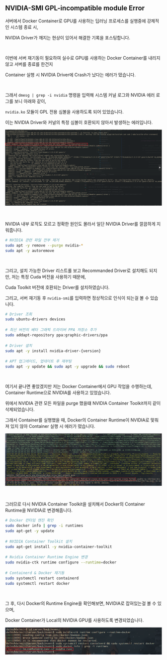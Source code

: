 ## NVIDIA-SMI GPL-incompatible module Error

서버에서 Docker Container로 GPU를 사용하는 딥러닝 프로세스를 실행중에 강제적인 시스템 종료 시,

NVIDIA Driver가 깨지는 현상이 있어서 해결한 기록을 포스팅합니다.

<br>

이번에 서버 재기동이 필요하여 실수로 GPU를 사용하는 Docker Container를 내리지 않고 서버를 종료를 한건지

Container 실행 시 NVIDIA Driver에 Crash가 났다는 에러가 떴습니다.

<br>

그래서 `dmesg | grep -i nvidia` 명령을 입력해 시스템 커널 로그와 NVIDIA 에러 로그를 보니 아래와 같이,

`nvidia.ko` 모듈이 GPL 전용 심볼을 사용하도록 되어 있었습니다.

이는 NVIDIA Driver와 커널의 특정 심볼이 호환되지 않아서 발생하는 에러입니다.

![](./1.png)

<br>

NVIDIA 내부 로직도 모르고 정확한 원인도 몰라서 일단 NVIDIA Driver를 깔끔하게 지워줍니다.

```bash
# NVIDIA 관련 파일 전부 제거
sudo apt -y remove --purge nvidia-*
sudo apt -y autoremove
```

<br>

그리고, 설치 가능한 Driver 리스트롤 보고 Recommanded Driver로 설치해도 되지만, 저는 특정 Cuda 버전을 사용하기 때문에,

Cuda Toolkit 버전에 호환되는 Driver를 설치하였습니다.

그리고, 서버 재기동 후 `nvidia-smi`를 입력하면 정상적으로 인식이 되는걸 볼 수 있습니다.

```bash
# Driver 조회
sudo ubuntu-drivers devices

# 최신 버전의 베타 그래픽 드라이버 PPA 저장소 추가
sudo addapt-repository ppa:graphic-drivers/ppa

# Driver 설치
sudo apt -y install nvidia-driver-{version}

# APT 업그레이드, 업데이트 후 재부팅
sudo apt -y update && sudo apt -y upgrade && sudo reboot
```

<br>

여기서 끝나면 좋았겠지만 저는 Docker Container에서 GPU 작업을 수행하는데, Container Runtime으로 NVIDIA를 사용하고 있었습니다.

위에서 NVIDIA 관련 모든 파일을 purge 했을떄 NVIDIA Container Toolkit까지 같이 삭제되었습니다.

그래서 Container를 실행했을 때, Docker의 Container Runtime이 NVIDIA로 맟춰져 있지 않아 Container 실행 시 에러가 떴습니다.

![](./2.png)

<br>

그러므로 다시 NVIDIA Container Toolkit을 설치해서 Docker의 Container Runtime을 NVIDIA로 변경해줍니다.

```bash
# Docker 런타임 엔진 확인
sudo docker info | grep -i runtimes
sudo apt-get -y update

# NVIDIA Container Toolkit 설치
sudo apt-get install -y nvidia-container-toolkit

# Nvidia Container Runtime Engine 변경
sudo nvidia-ctk runtime configure --runtime=docker

# Containerd & Docker 재기동
sudo systemctl restart containerd
sudo systemctl restart docker
```

<br>

그 후, 다시 Docker의  Runtime Engine을 확인해보면, NVIDIA로 잡혀있는걸 볼 수 있으며,

Docker Container가 Local의 NVIDIA GPU를 사용하도록 변경되었습니다.

![](./3.png)
